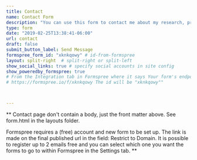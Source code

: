 ```yaml
---
title: Contact
name: Contact Form
description: "You can use this form to contact me about my research, projects, or simply to say hello."
type: form
date: "2019-02-25T13:38:41-06:00"
url: contact
draft: false
submit_button_label: Send Message
formspree_form_id: "xknkqowy" # id-from-formspree
layout: split-right  # split-right or split-left
show_social_links: true # specify social accounts in site config
show_poweredby_formspree: true
# From the Integration tab in Formspree where it says Your form's endpoint is:
# https://formspree.io/f/xknkqowy The id will be "xknkqowy"" 



---
```


** Contact page don't contain a body, just the front matter above.
See form.html in the layouts folder.

Formspree requires a (free) account and new form to be set up. The link is made on the final published url in the field: Restrict to Domain. It is possible to register up to 2 emails free and you can select which one you want the forms to go to within Formspree in the Settings tab.
**
